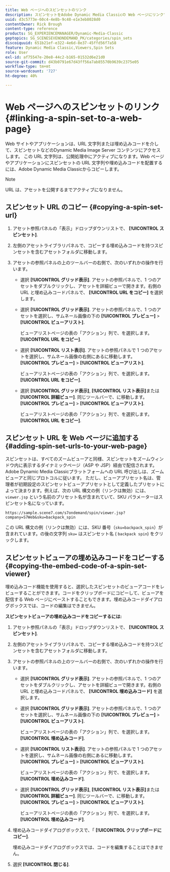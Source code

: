 ```yaml
---
title: Web ページへのスピンセットのリンク
description: スピンセットをAdobe Dynamic Media Classicの Web ページにリンクする方法を説明します。
uuid: d3c5773e-60c4-4e8b-9c48-e1e3eb8028d0
contentOwner: Rick Brough
content-type: reference
products: SG_EXPERIENCEMANAGER/Dynamic-Media-Classic
geptopics: SG_SCENESEVENONDEMAND_PK/categories/spin_sets
discoiquuid: 651b21ef-e322-4e6d-8e37-45ffd56f7a58
feature: Dynamic Media Classic,Viewers,Spin Sets
role: User
exl-id: af75547e-20e8-44c2-b165-01532d6e21d0
source-git-commit: d43b0791e67d43ff56a7ab85570b9639c2375e05
workflow-type: tm+mt
source-wordcount: '727'
ht-degree: 40%

---
```


# Web ページへのスピンセットのリンク{#linking-a-spin-set-to-a-web-page}

Web サイトやアプリケーションは、URL 文字列または埋め込みコードを介して、スピンセットなどのDynamic Media Image Server コンテンツにアクセスします。 この URL 文字列は、公開処理中にアクティブになります。Web ページやアプリケーションにスピンセットの URL 文字列や埋め込みコードを配置するには、Adobe Dynamic Media Classicからコピーします。

>[!NOTE]
>
>URL は、アセットを公開するまでアクティブになりません。

## スピンセット URL のコピー {#copying-a-spin-set-url}

1. アセット参照パネルの「表示」ドロップダウンリストで、 **[!UICONTROL スピンセット]**.
1. 左側のアセットライブラリパネルで、コピーする埋め込みコードを持つスピンセットを含むアセットフォルダに移動します。
1. アセットの参照パネルの上のツールバーの右側で、次のいずれかの操作を行います。

   * 選択 **[!UICONTROL グリッド表示]**. アセットの参照パネルで、1 つのアセットをダブルクリックし、アセットを詳細ビューで開きます。右側の URL と埋め込みコードパネルで、 **[!UICONTROL URL をコピー]** を選択します。
   * 選択 **[!UICONTROL グリッド表示]**. アセットの参照パネルで、1 つのアセットを選択し、サムネール画像の下の **[!UICONTROL プレビュー]** > **[!UICONTROL ビューアリスト]**.

      ビューアリストページの表の「アクション」列で、を選択します。 **[!UICONTROL URL をコピー]**.

   * 選択 **[!UICONTROL リスト表示]**. アセットの参照パネルで 1 つのアセットを選択し、サムネール画像の右側にあるに移動します。 **[!UICONTROL プレビュー]** > **[!UICONTROL ビューアリスト]**.

      ビューアリストページの表の「アクション」列で、を選択します。 **[!UICONTROL URL をコピー]**.

   * 選択 **[!UICONTROL グリッド表示]**, **[!UICONTROL リスト表示]**&#x200B;または **[!UICONTROL 詳細ビュー]**. 同じツールバーで、に移動します。 **[!UICONTROL プレビュー]** > **[!UICONTROL ビューアリスト]**.

      ビューアリストページの表の「アクション」列で、を選択します。 **[!UICONTROL URL をコピー]**.

## スピンセット URL を Web ページに追加する {#adding-spin-set-urls-to-your-web-page}

スピンセットは、すべてのズームビューアと同様、スピンセットをズームウィンドウ内に表示するダイナミックページ（ASP や JSP）経由で配信されます。Adobe Dynamic Media Classicプラットフォームへの URL 呼び出しは、ズームビューアと同じプロトコルに従います。 ただし、ビューアプリセット名は、管理者が初期設定のスピンセットビューアプリセットとして定義したプリセットによって決まります。例えば、次の URL 構文の例（リンクは無効）には、`viewer.jsp` という名前のプリセット名が含まれていて、SKU パラメーターはスピンセット名になっています。

```as3
https://sample.scene7.com/s7ondemand/spin/viewer.jsp?company=S7Web&sku=backpack_spin
```

この URL 構文の例（リンクは無効）には、SKU 番号（`sku=backpack_spin`）が含まれています。の後の文字列 `sku=` はスピンセット名 ( `backpack spin`) をクリックします。

## スピンセットビューアの埋め込みコードをコピーする {#copying-the-embed-code-of-a-spin-set-viewer}

埋め込みコード機能を使用すると、選択したスピンセットのビューアコードをレビューすることができます。コードをクリップボードにコピーして、ビューアを配信する Web ページにペーストすることもできます。埋め込みコードダイアログボックスでは、コードの編集はできません。

**スピンセットビューアの埋め込みコードをコピーするには:**

1. アセット参照パネルの「表示」ドロップダウンリストで、 **[!UICONTROL スピンセット]**.
1. 左側のアセットライブラリパネルで、コピーする埋め込みコードを持つスピンセットを含むアセットフォルダに移動します。
1. アセットの参照パネルの上のツールバーの右側で、次のいずれかの操作を行います。

   * 選択 **[!UICONTROL グリッド表示]**. アセットの参照パネルで、1 つのアセットをダブルクリックし、アセットを詳細ビューで開きます。右側の URL と埋め込みコードパネルで、 **[!UICONTROL 埋め込みコード]** を選択します。
   * 選択 **[!UICONTROL グリッド表示]**. アセットの参照パネルで、1 つのアセットを選択し、サムネール画像の下の **[!UICONTROL プレビュー]** > **[!UICONTROL ビューアリスト]**.

      ビューアリストページの表の「アクション」列で、を選択します。 **[!UICONTROL 埋め込みコード]**.

   * 選択 **[!UICONTROL リスト表示]**. アセットの参照パネルで 1 つのアセットを選択し、サムネール画像の右側にあるに移動します。 **[!UICONTROL プレビュー]** > **[!UICONTROL ビューアリスト]**.

      ビューアリストページの表の「アクション」列で、を選択します。 **[!UICONTROL 埋め込みコード]**.

   * 選択 **[!UICONTROL グリッド表示]**, **[!UICONTROL リスト表示]**&#x200B;または **[!UICONTROL 詳細ビュー]**. 同じツールバーで、に移動します。 **[!UICONTROL プレビュー]** > **[!UICONTROL ビューアリスト]**.

      ビューアリストページの表の「アクション」列で、を選択します。 **[!UICONTROL 埋め込みコード]**.

1. 埋め込みコードダイアログボックスで、「 **[!UICONTROL クリップボードにコピー]**.

   埋め込みコードダイアログボックスでは、コードを編集することはできません。

1. 選択 **[!UICONTROL 閉じる]**.
